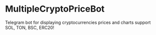 # MultipleCryptoPriceBot
Telegram bot for displaying cryptocurrencies prices and charts support SOL, TON, BSC, ERC20!
